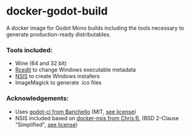 # docker-godot-build

A docker image for Godot Mono builds including the tools necessary to generate production-ready distributables.

### Tools included:
- Wine (64 and 32 bit)
- [Rcedit](https://github.com/electron/rcedit) to change Windows executable metadata
- [NSIS](https://nsis.sourceforge.io/Main_Page) to create Windows installers
- ImageMagick to generate .ico files

### Acknowledgements:
- Uses [godot-ci from Barichello](https://github.com/aBARICHELLO/godot-ci) (MIT, [see license](https://github.com/abarichello/godot-ci/blob/master/LICENSE))
- NSIS included based on [docker-nsis from Chris R.](https://github.com/cdrx/docker-nsis) (BSD 2-Clause "Simplified", [see license](https://github.com/cdrx/docker-nsis/blob/master/LICENSE))
